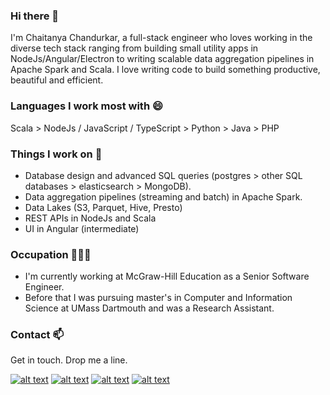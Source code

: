 ### Hi there 👋

I'm Chaitanya Chandurkar, a full-stack engineer who loves working in the diverse tech stack ranging from building small utility apps in NodeJs/Angular/Electron to writing scalable data aggregation pipelines in Apache Spark and Scala. I love writing code to build something productive, beautiful and efficient.

### Languages I work most with 😄
Scala > NodeJs / JavaScript / TypeScript > Python > Java > PHP

### Things I work on 🔭
- Database design and advanced SQL queries (postgres > other SQL databases > elasticsearch > MongoDB).
- Data aggregation pipelines (streaming and batch) in Apache Spark.
- Data Lakes (S3, Parquet, Hive, Presto)
- REST APIs in NodeJs and Scala
- UI in Angular (intermediate)

### Occupation 👨🏼‍💻
- I'm currently working at McGraw-Hill Education as a Senior Software Engineer.
- Before that I was pursuing master's in Computer and Information Science at UMass Dartmouth and was a Research Assistant.

### Contact 📫
Get in touch. Drop me a line. 

<!--
**cchandurkar/cchandurkar** is a ✨ _special_ ✨ repository because its `README.md` (this file) appears on your GitHub profile.

Here are some ideas to get you started:

- 🔭 I’m currently working on ...
- 🌱 I’m currently learning ...
- 👯 I’m looking to collaborate on ...
- 🤔 I’m looking for help with ...
- 💬 Ask me about ...
- 📫 How to reach me: ...
- 😄 Pronouns: ...
- ⚡ Fun fact: ...
-->

<!-- display the social media buttons in your README -->

[![alt text][4.1]][4]
[![alt text][1.1]][1]
[![alt text][2.1]][2]
[![alt text][3.1]][3]



<!-- links to social media icons -->
<!-- no need to change these -->

<!-- icons with padding -->

[1.1]: https://icon-icons.com/icons2/99/PNG/48/twitter_socialnetwork_17445.png (twitter icon with padding)
[2.1]: https://icon-icons.com/icons2/99/PNG/48/facebook_socialnetwork_17442.png (facebook icon with padding)
[3.1]: https://icon-icons.com/icons2/99/PNG/48/linkedin_socialnetwork_17441.png (linkedin icon with padding)
[4.1]: https://icon-icons.com/icons2/317/PNG/48/envelope-icon_34446.png (email icon with padding)

<!-- icons without padding -->

[1.2]: http://i.imgur.com/wWzX9uB.png (twitter icon without padding)
[2.2]: http://i.imgur.com/fep1WsG.png (facebook icon without padding)
[6.2]: http://i.imgur.com/9I6NRUm.png (github icon without padding)


<!-- links to your social media accounts -->
<!-- update these accordingly -->

[1]: https://www.twitter.com/cchandurkar
[2]: https://www.facebook.com/chaitanya.chandurkar
[3]: https://www.linkedin.com/in/cchandurkar/
[4]: mailto:cchandurkar@gmail.com
